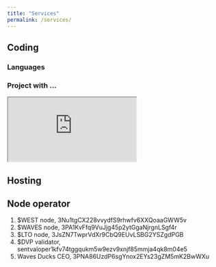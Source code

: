 ```yaml
---
title: "Services"
permalink: /services/
---
```


## Coding
### Languages

### Project with ...
<iframe id="projectIFrame" src="https://bartduisters.com" title="Projects with ...">
</iframe>

## Hosting
## Node operator
1. $WEST node, 3Nu1tgCX228vvydfS9rhwfv6XXQoaaGWW5v
2. $WAVES node, 3PA1KvFfq9VuJjg45p2ytGgaNjrgnLSgf4r
3. $LTO node, 3JsZN7TwprVdXr9CbQ9EUvLSBG2YSZgdPGB
4. $DVP validator, sentvaloper1kfv74tggqukm5w9ezv9xnjf85mmja4qk8m04e5
5. Waves Ducks CEO, 3PNA86UzdP6sgYnox2EYs23gZM5mK2BwWXu